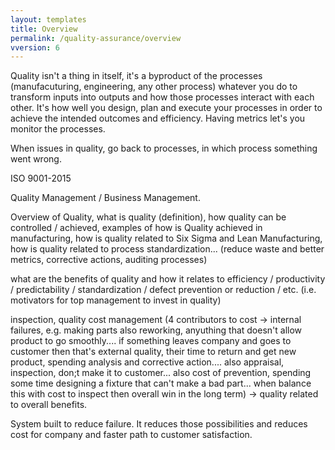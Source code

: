 ```yaml
---
layout: templates
title: Overview
permalink: /quality-assurance/overview
vversion: 6
---
```


Quality isn't a thing in itself, it's a byproduct of the processes (manufacuturing, engineering, any other process) whatever you do to transform inputs into outputs and how those processes interact with each other. It's how well you design, plan and execute your processes in order to achieve the intended outcomes and efficiency. Having metrics let's you monitor the processes.

When issues in quality, go back to processes, in which process something went wrong.

ISO 9001-2015

Quality Management / Business Management.


Overview of Quality, what is quality (definition), how quality can be controlled / achieved, examples of how is Quality achieved in manufacturing, how is quality related to Six Sigma and Lean Manufacturing, how is quality related to process standardization... (reduce waste and better metrics, corrective actions, auditing processes)

what are the benefits of quality and how it relates to efficiency / productivity / predictability / standardization / defect prevention or reduction / etc. (i.e. motivators for top management to invest in quality)

inspection, quality cost management (4 contributors to cost -> internal failures, e.g. making parts also reworking, anyuthing that doesn't allow product to go smoothly.... if something leaves company and goes to customer then that's external quality, their time to return and get new product, spending analysis and corrective action.... also appraisal, inspection, don;t make it to customer... also cost of prevention, spending some time designing a fixture that can't make a bad part... when balance this with cost to inspect then overall win in the long term) -> quality related to overall benefits. 

System built to reduce failure. It reduces those possibilities and reduces cost for company and faster path to customer satisfaction. 